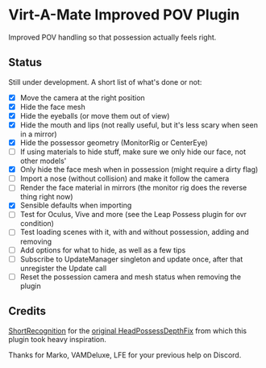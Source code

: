 # Virt-A-Mate Improved POV Plugin

Improved POV handling so that possession actually feels right.

## Status

Still under development. A short list of what's done or not:

- [x] Move the camera at the right position
- [x] Hide the face mesh
- [x] Hide the eyeballs (or move them out of view)
- [x] Hide the mouth and lips (not really useful, but it's less scary when seen in a mirror)
- [x] Hide the possessor geometry (MonitorRig or CenterEye)
- [ ] If using materials to hide stuff, make sure we only hide our face, not other models'
- [x] Only hide the face mesh when in possession (might require a dirty flag)
- [ ] Import a nose (without collision) and make it follow the camera
- [ ] Render the face material in mirrors (the monitor rig does the reverse thing right now)
- [x] Sensible defaults when importing
- [ ] Test for Oculus, Vive and more (see the Leap Possess plugin for ovr condition)
- [ ] Test loading scenes with it, with and without possession, adding and removing
- [ ] Add options for what to hide, as well as a few tips
- [ ] Subscribe to UpdateManager singleton and update once, after that unregister the Update call
- [ ] Reset the possession camera and mesh status when removing the plugin

## Credits

[ShortRecognition](https://www.reddit.com/user/ShortRecognition/) for the [original HeadPossessDepthFix](https://www.reddit.com/r/VAMscenes/comments/9z9b71/script_headpossessdepthfix/) from which this plugin took heavy inspiration.

Thanks for Marko, VAMDeluxe, LFE for your previous help on Discord.
